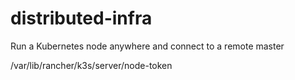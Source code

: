 # distributed-infra

Run a Kubernetes node anywhere and connect to a remote master

/var/lib/rancher/k3s/server/node-token